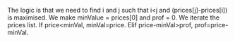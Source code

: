 The logic is that we need to find i and j such that i<j and (prices[j]-prices[i]) is maximised. We make minValue = prices[0] and prof = 0. We iterate the prices list.  If price<minVal, minVal=price. Elif price-minVal>prof, prof=price-minVal.